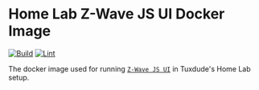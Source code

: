 # Home Lab Z-Wave JS UI Docker Image

[![Build](https://github.com/TuxdudeHomeLab/docker-image-zwave-js-ui/actions/workflows/build.yml/badge.svg)](https://github.com/TuxdudeHomeLab/docker-image-zwave-js-ui/actions/workflows/build.yml) [![Lint](https://github.com/TuxdudeHomeLab/docker-image-zwave-js-ui/actions/workflows/lint.yml/badge.svg)](https://github.com/TuxdudeHomeLab/docker-image-zwave-js-ui/actions/workflows/lint.yml)

The docker image used for running [`Z-Wave JS UI`](https://github.com/zwave-js/zwave-js-ui) in Tuxdude's Home Lab setup.
